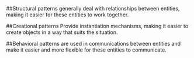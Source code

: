 ##Structural patterns 
generally deal with relationships between entities, making it easier for these entities to work together.

##Creational patterns 
Provide instantiation mechanisms, making it easier to create objects in a way that suits the situation.

##Behavioral patterns 
are used in communications between entities and make it easier and more flexible for these entities to communicate.